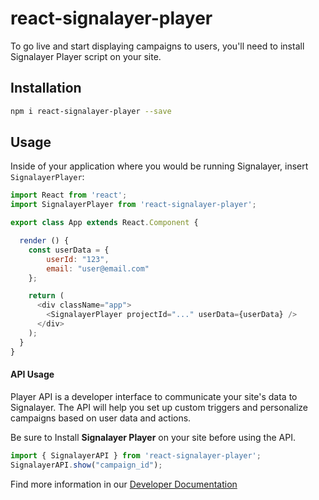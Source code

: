 # react-signalayer-player
To go live and start displaying campaigns to users, you'll need to install Signalayer Player script on your site.

## Installation
```bash
npm i react-signalayer-player --save
```

## Usage
Inside of your application where you would be running Signalayer, insert `SignalayerPlayer`:
```js
import React from 'react';
import SignalayerPlayer from 'react-signalayer-player';

export class App extends React.Component {

  render () {
    const userData = {
        userId: "123",
        email: "user@email.com"
    };

    return (
      <div className="app">
        <SignalayerPlayer projectId="..." userData={userData} />
      </div>
    );
  }
}
```

#### API Usage
Player API is a developer interface to communicate your site's data to Signalayer. The API will help you set up custom triggers and personalize campaigns based on user data and actions.

Be sure to Install **Signalayer Player** on your site before using the API.

```js
import { SignalayerAPI } from 'react-signalayer-player';
SignalayerAPI.show("campaign_id");
```


Find more information in our [Developer Documentation](https://signalayer.com/docs#apiDocsSection)